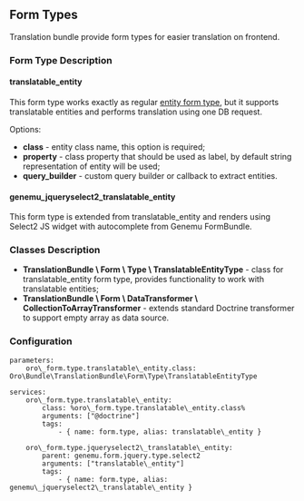 Form Types
----------

Translation bundle provide form types for easier translation on frontend.


### Form Type Description

#### translatable\_entity

This form type works exactly as regular [entity form type](http://symfony.com/doc/current/reference/forms/types/entity.html),
but it supports translatable entities and performs translation using one DB request.

Options:

* **class** - entity class name, this option is required;
* **property** - class property that should be used as label, by default string representation of entity will be used;
* **query\_builder** - custom query builder or callback to extract entities.

#### genemu\_jqueryselect2\_translatable\_entity

This form type is extended from translatable\_entity and renders using Select2 JS widget with autocomplete
from Genemu FormBundle.


### Classes Description

* **TranslationBundle \ Form \ Type \ TranslatableEntityType** - class for translatable\_entity form type,
provides functionality to work with translatable entities;
* **TranslationBundle \ Form \ DataTransformer \ CollectionToArrayTransformer** - extends standard Doctrine transformer
to support empty array as data source.


### Configuration

```
parameters:
    oro\_form.type.translatable\_entity.class:  Oro\Bundle\TranslationBundle\Form\Type\TranslatableEntityType

services:
    oro\_form.type.translatable\_entity:
        class: %oro\_form.type.translatable\_entity.class%
        arguments: ["@doctrine"]
        tags:
            - { name: form.type, alias: translatable\_entity }

    oro\_form.type.jqueryselect2\_translatable\_entity:
        parent: genemu.form.jquery.type.select2
        arguments: ["translatable\_entity"]
        tags:
            - { name: form.type, alias: genemu\_jqueryselect2\_translatable\_entity }
```
